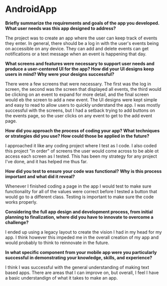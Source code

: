 # AndroidApp

**Briefly summarize the requirements and goals of the app you developed. What user needs was this app designed to address?**

The project was to create an app where the user can keep track of events they enter. In general, there should be a log in with the user's events being on accessible on any device. They can add and delete events can get notifications or a text message when an event is happening that day.

**What screens and features were necessary to support user needs and produce a user-centered UI for the app? How did your UI designs keep users in mind? Why were your designs successful?**

There were a few screens that were necessary. The first was the log in screen, the second was the screen that displayed all events, the third would be clicking on an event to expand for more detail, and the final screen would eb the screen to add a new event. The UI designs were kept simple and easy to read to allow users to quickly understand the app. I was mostly successful with the screens, but I had a setback trying to add buttons on the events page, so the user clicks on any event to get to the add event page.

**How did you approach the process of coding your app? What techniques or strategies did you use? How could those be applied in the future?**

I approached it like any coding project where I test as I code. I also coded this project "in order" of screens the user would come across to be able ot access each screen as I tested. This has been my strategy for any project I've done, and it has helped me thus far.

**How did you test to ensure your code was functional? Why is this process important and what did it reveal?**

Whenever I finished coding a page in the app I would test to make sure functionality for all of the values were correct before I tested a button that would go to a different class. Testing is important to make sure the code works properly.

**Considering the full app design and development process, from initial planning to finalization, where did you have to innovate to overcome a challenge?**

I ended up using a legacy layout to create the vision I had in my head for my app. I think however this impeded me in the overall creation of my app and would probably to think to reinnovate in the future.

**In what specific component from your mobile app were you particularly successful in demonstrating your knowledge, skills, and experience?**

I think I was successful with the general understanding of making text based apps. There are areas that I can improve on, but overall, I feel I have a basic understandign of what it takes to make an app.
